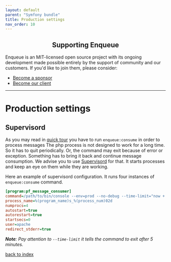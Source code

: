 ```yaml
---
layout: default
parent: "Symfony bundle"
title: Production settings
nav_order: 10
---
```

<h2 align="center">Supporting Enqueue</h2>

Enqueue is an MIT-licensed open source project with its ongoing development made possible entirely by the support of community and our customers. If you'd like to join them, please consider:

- [Become a sponsor](https://www.patreon.com/makasim)
- [Become our client](http://forma-pro.com/)

---

# Production settings

## Supervisord

As you may read in [quick tour](quick_tour.md) you have to run `enqueue:consume` in order to process messages
The php process is not designed to work for a long time. So it has to quit periodically.
Or, the command may exit because of error or exception.
Something has to bring it back and continue message consumption.
We advise you to use [Supervisord](http://supervisord.org/) for that.
It starts processes and keep an eye on them while they are working.


Here an example of supervisord configuration.
It runs four instances of `enqueue:consume` command.

```ini
[program:pf_message_consumer]
command=/path/to/bin/console --env=prod --no-debug --time-limit="now + 5 minutes" enqueue:consume
process_name=%(program_name)s_%(process_num)02d
numprocs=4
autostart=true
autorestart=true
startsecs=0
user=apache
redirect_stderr=true
```

_**Note**: Pay attention to `--time-limit` it tells the command to exit after 5 minutes._

[back to index](index.md)
